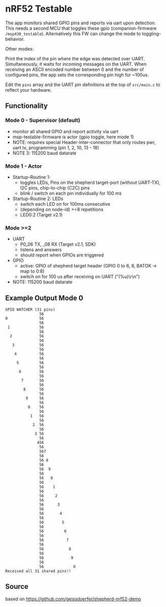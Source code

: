 # nRF52 Testable

The app monitors shared GPIO pins and reports via uart upon detection.
This needs a second MCU that toggles these gpio (companion-firmware `/msp430_testable`).
Alternatively this FW can change the mode to toggling-behavior.

Other modes:

Print the index of the pin where the edge was detected over UART.
Simultaneously, it waits for incoming messages on the UART.
When receiving an ASCII encoded number between 0 and the number of configured pins,
the app sets the corresponding pin high for ~100us.

Edit the `pins` array and the UART pin definitions at the top of `src/main.c` to reflect your hardware.

## Functionality

### Mode 0 - Supervisor (default)

- monitor all shared GPIO and report activity via uart
- msp-testable-firmware is actor (gpio toggle, here mode 1)
- NOTE: requires special Header-Inter-connector that only routes pwr, uart tx, programming (pin 1, 2, 10, 13 - 18)
- NOTE 3: 115200 baud datarate

### Mode 1 - Actor

- Startup-Routine 1:
  - toggles LEDs, Pins on the shepherd target-port (without UART-TX), I2C pins, chip-to-chip (C2C) pins
  - blink / switch on each pin individually for 100 ms
- Startup-Routine 2: LEDs
  - switch each LED on for 100ms consecutive
  - (depending on node-id) >=8 repetitions
  - LED0:2 (Target v2.1)

### Mode >=2

- UART
    - P0_06 TX, _08 RX (Target v2.1, SDK)
    - listens and answers
    - should report when GPIOs are triggered
- GPIO
    - active: GPIO of shepherd target header (GPIO 0 to 6, 8, BATOK -> map to 0:8)
    - switch on for 100 us after receiving on UART ("(%u)\r\n")
- NOTE: 115200 baud datarate

## Example Output Mode 0

```uart
GPIO WATCHER (31 pins)
               56
0              56
               56
 1             56
               56
  2            56
               56
   3           56
               56
    4          56
               56
     5         56
               56
      6        56
               56
       7       56
               56
        8      56
               56
         9     56
               56
          0    56
               56
           1   56
               56
            2  56
               56
             3 56
               56
              456
               56
               567
               56
               56 8
               56
               56  9
               56
               56   0
               56
               56    1
               56
               56     2
               56
               56      3
               56
               56       4
               56
               56        5
               56
               56         6
               56
               56          7
               56
               56           8
               56
               56            9
               56
               56             0
Received all 31 shared pins!!
```

## Source

based on https://github.com/geissdoerfer/shepherd-nrf52-demo
